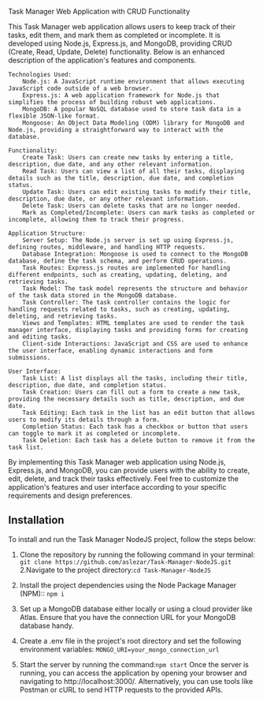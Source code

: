 Task Manager Web Application with CRUD Functionality

This Task Manager web application allows users to keep track of their tasks, edit them, and mark them as completed or incomplete. It is developed using Node.js, Express.js, and MongoDB, providing CRUD (Create, Read, Update, Delete) functionality. Below is an enhanced description of the application's features and components.

    Technologies Used:
        Node.js: A JavaScript runtime environment that allows executing JavaScript code outside of a web browser.
        Express.js: A web application framework for Node.js that simplifies the process of building robust web applications.
        MongoDB: A popular NoSQL database used to store task data in a flexible JSON-like format.
        Mongoose: An Object Data Modeling (ODM) library for MongoDB and Node.js, providing a straightforward way to interact with the database.

    Functionality:
        Create Task: Users can create new tasks by entering a title, description, due date, and any other relevant information.
        Read Task: Users can view a list of all their tasks, displaying details such as the title, description, due date, and completion status.
        Update Task: Users can edit existing tasks to modify their title, description, due date, or any other relevant information.
        Delete Task: Users can delete tasks that are no longer needed.
        Mark as Completed/Incomplete: Users can mark tasks as completed or incomplete, allowing them to track their progress.

    Application Structure:
        Server Setup: The Node.js server is set up using Express.js, defining routes, middleware, and handling HTTP requests.
        Database Integration: Mongoose is used to connect to the MongoDB database, define the task schema, and perform CRUD operations.
        Task Routes: Express.js routes are implemented for handling different endpoints, such as creating, updating, deleting, and retrieving tasks.
        Task Model: The task model represents the structure and behavior of the task data stored in the MongoDB database.
        Task Controller: The task controller contains the logic for handling requests related to tasks, such as creating, updating, deleting, and retrieving tasks.
        Views and Templates: HTML templates are used to render the task manager interface, displaying tasks and providing forms for creating and editing tasks.
        Client-side Interactions: JavaScript and CSS are used to enhance the user interface, enabling dynamic interactions and form submissions.

    User Interface:
        Task List: A list displays all the tasks, including their title, description, due date, and completion status.
        Task Creation: Users can fill out a form to create a new task, providing the necessary details such as title, description, and due date.
        Task Editing: Each task in the list has an edit button that allows users to modify its details through a form.
        Completion Status: Each task has a checkbox or button that users can toggle to mark it as completed or incomplete.
        Task Deletion: Each task has a delete button to remove it from the task list.

By implementing this Task Manager web application using Node.js, Express.js, and MongoDB, you can provide users with the ability to create, edit, delete, and track their tasks effectively. Feel free to customize the application's features and user interface according to your specific requirements and design preferences.

## Installation
To install and run the Task Manager NodeJS project, follow the steps below:
1. Clone the repository by running the following command in your terminal:
     ```git clone https://github.com/aslezar/Task-Manager-NodeJS.git```
     2.Navigate to the project directory:```cd Task-Manager-NodeJS```
2. Install the project dependencies using the Node Package Manager (NPM):: `npm i`
3. Set up a MongoDB database either locally or using a cloud provider like Atlas. Ensure that you have the connection URL for your MongoDB database handy.

4. Create a .env file in the project's root directory and set the following environment variables:  ```MONGO_URI=your_mongo_connection_url```
5. Start the server by running the command:```npm start```
Once the server is running, you can access the application by opening your browser and navigating to http://localhost:3000/. Alternatively, you can use tools like Postman or cURL to send HTTP requests to the provided APIs.
